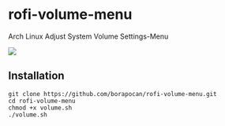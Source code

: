 # rofi-volume-menu
Arch Linux Adjust System Volume Settings-Menu

![](/home/mrrobot/Downloads/rofi-volume-menu.jpeg?raw=true)

## Installation
```
git clone https://github.com/borapocan/rofi-volume-menu.git
cd rofi-volume-menu
chmod +x volume.sh
./volume.sh
```
